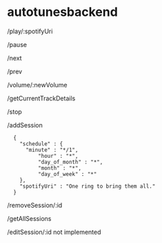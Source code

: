 # autotunesbackend


/play/:spotifyUri

/pause

/next

/prev

/volume/:newVolume

/getCurrentTrackDetails

/stop

/addSession
```
  {
    "schedule" : {
      "minute" : "*/1",
          "hour" : "*",
          "day_of_month" : "*",
          "month" : "*",
          "day_of_week" : "*"
    },
    "spotifyUri" : "One ring to bring them all."
  }
```
  
/removeSession/:id

/getAllSessions

/editSession/:id
  not implemented
